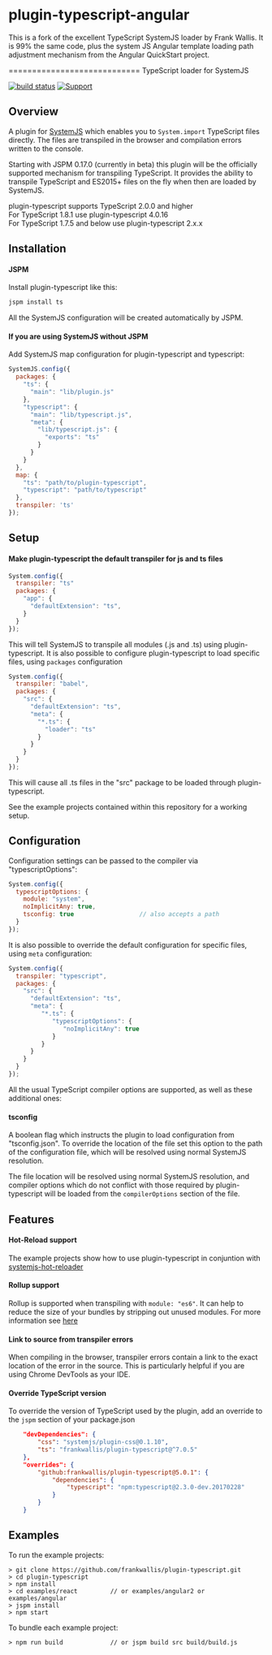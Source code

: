 # plugin-typescript-angular

This is a fork of the excellent TypeScript SystemJS loader by Frank Wallis. It
is 99% the same code, plus the system JS Angular template loading path
adjustment mechanism from the Angular QuickStart project.

============================
TypeScript loader for SystemJS

[![build status](https://secure.travis-ci.org/frankwallis/plugin-typescript.png?branch=master)](http://travis-ci.org/frankwallis/plugin-typescript)
[![Support](https://supporterhq.com/api/b/6nfr47qjvmqc3inntlc9em5az/plugin-typescript)](https://supporterhq.com/support/6nfr47qjvmqc3inntlc9em5az/plugin-typescript)

## Overview ##

A plugin for [SystemJS](https://github.com/systemjs/systemjs) which enables you to ```System.import``` TypeScript files directly. The files are transpiled in the browser and compilation errors written to the console.

Starting with JSPM 0.17.0 (currently in beta) this plugin will be the officially supported mechanism for transpiling TypeScript. It provides the ability to transpile TypeScript and ES2015+ files on the fly when then are loaded by SystemJS.

plugin-typescript supports TypeScript 2.0.0 and higher  
For TypeScript 1.8.1 use plugin-typescript 4.0.16  
For TypeScript 1.7.5 and below use plugin-typescript 2.x.x  

## Installation ##

#### JSPM ####

Install plugin-typescript like this:

```sh
jspm install ts
```

All the SystemJS configuration will be created automatically by JSPM.

#### If you are using SystemJS without JSPM ####

Add SystemJS map configuration for plugin-typescript and typescript:

```js
SystemJS.config({
  packages: {
    "ts": {
      "main": "lib/plugin.js"
    },
    "typescript": {
      "main": "lib/typescript.js",
      "meta": {
        "lib/typescript.js": {
          "exports": "ts"
        }
      }
    }
  },
  map: {
    "ts": "path/to/plugin-typescript",
    "typescript": "path/to/typescript"
  },
  transpiler: 'ts'
});
```

## Setup ##

#### Make plugin-typescript the default transpiler for js and ts files ####

```js
System.config({
  transpiler: "ts"
  packages: {
    "app": {
      "defaultExtension": "ts",
    }
  }
});
```

This will tell SystemJS to transpile all modules (.js and .ts) using plugin-typescript. It is also possible to configure plugin-typescript to load specific files, using ```packages``` configuration

```js
System.config({
  transpiler: "babel",
  packages: {
    "src": {
      "defaultExtension": "ts",
      "meta": {
        "*.ts": {
          "loader": "ts"
        }
      }
    }
  }
});
```

This will cause all .ts files in the "src" package to be loaded through plugin-typescript.

See the example projects contained within this repository for a working setup.

## Configuration ##

Configuration settings can be passed to the compiler via "typescriptOptions":

```js
System.config({
  typescriptOptions: {
    module: "system",
    noImplicitAny: true,
    tsconfig: true                  // also accepts a path
  }
});
```

It is also possible to override the default configuration for specific files, using ```meta``` configuration:

```js
System.config({
  transpiler: "typescript",
  packages: {
    "src": {
      "defaultExtension": "ts",
      "meta": {
         "*.ts": {
            "typescriptOptions": {
               "noImplicitAny": true
            }
         }
      }
    }
  }
});
```

All the usual TypeScript compiler options are supported, as well as these additional ones:

#### tsconfig ####

A boolean flag which instructs the plugin to load configuration from "tsconfig.json". To override the location of the file set this option to the path of the configuration file, which will be resolved using normal SystemJS resolution.

The file location will be resolved using normal SystemJS resolution, and compiler options which do not conflict with those required by plugin-typescript will be loaded from the ```compilerOptions``` section of the file.

## Features ##

#### Hot-Reload support ####

The example projects show how to use plugin-typescript in conjuntion with [systemjs-hot-reloader](https://github.com/capaj/systemjs-hot-reloader)

#### Rollup support ####

Rollup is supported when transpiling with ```module: "es6"```. It can help to reduce the size of your bundles by stripping out unused modules. For more information see [here](https://github.com/rollup/rollup)

#### Link to source from transpiler errors ####

When compiling in the browser, transpiler errors contain a link to the exact location of the error in the source. This is particularly helpful if you are using Chrome DevTools as your IDE.

#### Override TypeScript version ####

To override the version of TypeScript used by the plugin, add an override to the ```jspm``` section of your package.json

```json
	"devDependencies": {
		"css": "systemjs/plugin-css@0.1.10",
		"ts": "frankwallis/plugin-typescript@^7.0.5"
	},
	"overrides": {
		"github:frankwallis/plugin-typescript@5.0.1": {
	 		"dependencies": {
	    		"typescript": "npm:typescript@2.3.0-dev.20170228"
	  		}
		}
	}
```

## Examples ##

To run the example projects:
```
> git clone https://github.com/frankwallis/plugin-typescript.git
> cd plugin-typescript
> npm install
> cd examples/react  		// or examples/angular2 or examples/angular
> jspm install
> npm start
```
To bundle each example project:
```
> npm run build 			// or jspm build src build/build.js
```
